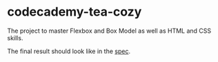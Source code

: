 # codecademy-tea-cozy
The project to master Flexbox and Box Model as well as HTML and CSS skills.

The final result should look like in the <a href="https://s3.amazonaws.com/codecademy-content/courses/freelance-1/unit-4/img-tea-cozy-redline.jpg">spec</a>.
